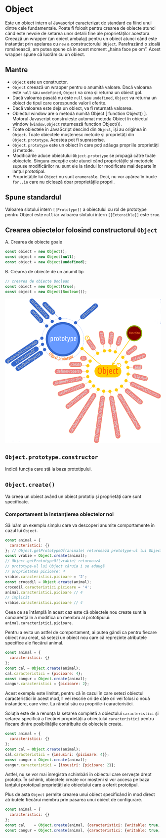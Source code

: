 # Object

Este un obiect intern al Javascript caracterizat de standard ca fiind unul dintre cele fundamentale. Poate fi folosit pentru crearea de obiecte atunci când este nevoie de setarea unor detalii fine ale proprietăților acestora.
Creează un wrapper (un obiect ambalaj) pentru un obiect atunci când este instanțiat prin apelarea cu `new` a constructorului `Object`. Parafrazând o zicală românească, am putea spune că în acest moment „haina face pe om”. Acest wrapper spune că lucrăm cu un obiect.

## Mantre

-   `Object` este un constructor.
-   `Object` creează un wrapper pentru o anumită valoare. Dacă valoarea este `null` sau `undefined`, `Object` va crea și returna un obiect gol.
-   Dacă valoarea pasată nu este `null` sau `undefined`, `Object` va returna un obiect de tipul care corespunde valorii oferite.
-   Dacă valoarea este deja un obiect, va fi returnată valoarea.
-   Obiectul window are o metodă numită Object \[ function Object() ]. Motorul Javascript construiește automat metoda Obiect în obiectul window (`window.Object` returnează function Object()).
-   Toate obiectele în JavaScript descind din `Object`, își au originea în `Object`. Toate obiectele moștenesc metode și proprietăți din `Object.prototype`. Acestea pot fi suprascrise.
-   `Object.prototype` este un obiect în care poți adăuga propriile proprietăți și metode.
-   Modificările aduce obiectului `Object.prototype` se propagă către toate obiectele. Singura excepție este atunci când proprietățile și metodele supuse modificărilor nu sunt ele la rândul lor modificate mai departe în lanțul prototipal.
-   Proprietățile lui `Object` nu sunt `enumerable`. Deci, nu vor apărea în bucle `for..in` care nu ciclează doar proprietățile proprii.

## Spune standardul

Valoarea slotului intern `[[Prototype]]` a obiectului cu rol de prototype pentru Object este `null` iar valoarea slotului intern `[[Extensible]]` este `true`.

## Crearea obiectelor folosind constructorul `Object`

A. Crearea de obiecte goale

```javascript
const obiect = new Object();
const object = new Object(null);
const object = new Object(undefined);
```

B. Crearea de obiecte de un anumit tip

```javascript
// crearea de obiecte Boolean
const obiect = new Object(true);
const object = new Object(Boolean());
```

![](ObjectMap.png)

## `Object.prototype.constructor`

Indică funcția care stă la baza prototipului.

## `Object.create()`

Va creea un obiect având un obiect prototip și proprietăți care sunt specificate.

### Comportament la instanțierea obiectelor noi

Să luăm un exemplu simplu care va descoperi anumite comportamente în cazul lui `Object`.

```javascript
const animal = {
  caracteristici: {}
}; // Object.getPrototypeOf(animale) returnează prototype-ul lui Object
const vrabie = Object.create(animal);
// Object.getPrototypeOf(vrabie) returnează
// prototype-ul lui Object căruia i se adaugă
// proprietatea picioare: 4
vrabie.caracteristici.picioare = '2';
const crocodil = Object.create(animal);
crocodil.caracteristici.picioare = '4';
animal.caracteristici.picioare // 4
// implicit
vrabie.caracteristici.picioare // 4
```

Ceea ce se întâmplă în acest caz este că obiectele nou create sunt la concurență în a modifica un membru al prototipului: `animal.caracteristici.picioare`.

Pentru a evita un astfel de comportament, ai putea gândi ca pentru fiecare obiect nou creat, să setezi un obiect nou care că reprezinte atributele specifice ale fiecărui animal.

```javascript
const animal = {
  caracteristici: {}
};
const cal = Object.create(animal);
cal.caracteristici = {picioare: 4};
const cangur = Object.create(animal);
cangur.caracteristici = {picioare: 2};
```

Acest exemplu este limitat, pentru că în cazul în care setezi obiectul caracteristici în acest mod, îl vei rescrie ori de câte ori vei folosi o nouă instanțiere, care vine. La rândul său cu propriile-i caracteristici.

Soluția este de a renunța la setarea completă a obiectului `caracteristici` și setarea specifică a fiecărei proprietăți a obiectului `caracteristici` pentru fiecare dintre posibilitățile contribuite de obiectele create.

```javascript
const animal = {
  caracteristici: {}
};
const cal = Object.create(animal);
cal.caracteristici = {insusiri: {picioare: 4}};
const cangur = Object.create(animal);
cangur.caracteristici = {insusiri: {picioare: 2}};
```

Astfel, nu se vor mai înregistra schimbări în obiectul care servește drept prototip. În schimb, obiectele create vor moșteni și vor accesa pe baza lanțului prototipal proprietăți ale obiectului care a oferit prototipul.

Plus de asta `Object` permite crearea unui obiect specificând în mod direct atributele fiecărui membru prin pasarea unui obiect de configurare.

```javascript
const animal = {
  caracteristici: {}
};
const cal    = Object.create(animal, {caracteristici: {writable: true, configurable: true, value: {picioare: 4}}});
const cangur = Object.create(animal, {caracteristici: {writable: true, configurable: true, value: {picioare: 2}}});
```
